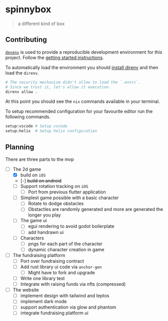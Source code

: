 # spinnybox

> a different kind of box

## Contributing

[`devenv`](https://devenv.sh/) is used to provide a reproducible development environment for this
project. Follow the [getting started instructions](https://devenv.sh/getting-started/).

To automatically load the environment you should
[install direnv](https://devenv.sh/automatic-shell-activation/) and then load the `direnv`.

```bash
# The security mechanism didn't allow to load the `.envrc`.
# Since we trust it, let's allow it execution.
direnv allow .
```

At this point you should see the `nix` commands available in your terminal.

To setup recommended configuration for your favourite editor run the following commands.

```bash
setup:vscode # Setup vscode
setup:helix  # Setup helix configuration
```

## Planning

There are three parts to the mvp

- [ ] The 2d game
  - [x] build on `iOS`
  - [-] ~~build on android~~
  - [ ] Support rotation tracking on `iOS`
    - [ ] Port from previous flutter application
  - [ ] Simplest game possible with a basic character
    - [ ] Rotate to dodge obstacles
    - [ ] Obstactles are randomly generated and more are generated the longer you play
  - [ ] The game ui
    - [ ] egui rendering to avoid godot boilerplate
    - [ ] add handrawn ui
  - [ ] Characters
    - [ ] pngs for each part of the character
    - [ ] dynamic character creation in game
- [ ] The fundraising platform
  - [ ] Port over fundraising contract
  - [ ] Add rust library ui code via `anchor-gen`
    - [ ] Might have to fork and upgrade
  - [ ] Write one library test
  - [ ] Integrate with raising funds via nfts (compressed)
- [ ] The website
  - [ ] implement design with tailwind and leptos
  - [ ] implement dark mode
  - [ ] support authentication via glow and phantom
  - [ ] integrate fundraising platform ui
